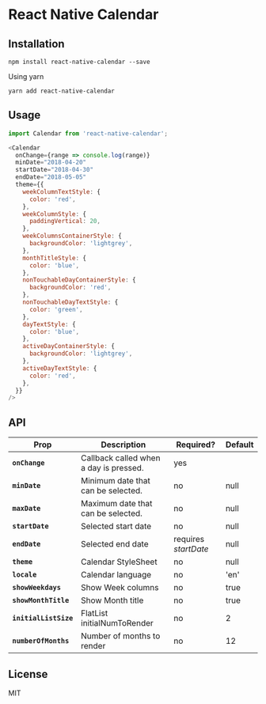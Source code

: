 # React Native Calendar


## Installation
```console
npm install react-native-calendar --save
```

Using yarn
```console
yarn add react-native-calendar
```

## Usage
```js
import Calendar from 'react-native-calendar';
```

```js
<Calendar
  onChange={range => console.log(range)}
  minDate="2018-04-20"
  startDate="2018-04-30"
  endDate="2018-05-05"
  theme={{
    weekColumnTextStyle: {
      color: 'red',
    },
    weekColumnStyle: {
      paddingVertical: 20,
    },
    weekColumnsContainerStyle: {
      backgroundColor: 'lightgrey',
    },
    monthTitleStyle: {
      color: 'blue',
    },
    nonTouchableDayContainerStyle: {
      backgroundColor: 'red',
    },
    nonTouchableDayTextStyle: {
      color: 'green',
    },
    dayTextStyle: {
      color: 'blue',
    },
    activeDayContainerStyle: {
      backgroundColor: 'lightgrey',
    },
    activeDayTextStyle: {
      color: 'red',
    },
  }}
/>
```

## API
| Prop | Description | Required? | Default |
|---|---|---|---|
|**`onChange`**|Callback called when a day is pressed. |yes| |
|**`minDate`**|Minimum date that can be selected. |no|null|
|**`maxDate`**|Maximum date that can be selected. |no|null|
|**`startDate`**|Selected start date |no|null|
|**`endDate`**|Selected end date |requires *startDate*|null|
|**`theme`**|Calendar StyleSheet |no|null|
|**`locale`**|Calendar language |no|'en'|
|**`showWeekdays`**|Show Week columns |no|true|
|**`showMonthTitle`**|Show Month title |no|true|
|**`initialListSize`**|FlatList initialNumToRender |no|2|
|**`numberOfMonths`**|Number of months to render |no|12|


## License
MIT
